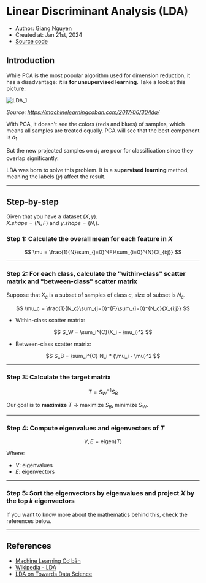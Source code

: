 # Linear Discriminant Analysis (LDA)
- Author: [Giang Nguyen](https://github.com/GiangCo12)
- Created at: Jan 21st, 2024
- [Source code](../../decomposition/LDA.py)

## Introduction
While PCA is the most popular algorithm used for dimension reduction, it has a disadvantage: **it is for unsupervised learning**. Take a look at this picture:

![LDA_1](assets/lda_1.png)

*Source: https://machinelearningcoban.com/2017/06/30/lda/*

With PCA, it doesn't see the colors (reds and blues) of samples, which means all samples are treated equally. PCA will see that the best component is $d_1$. 

But the new projected samples on $d_1$ are poor for classification since they overlap significantly.

LDA was born to solve this problem. It is a **supervised learning** method, meaning the labels ($y$) affect the result.

---

## Step-by-step

Given that you have a dataset $(X, y)$.  
$X.shape=(N,F)$ and $y.shape = (N,)$.

### Step 1: Calculate the overall mean for each feature in $X$

$$
\mu = \frac{1}{N}\sum_{j=0}^{F}\sum_{i=0}^{N}{X_{i:j}}
$$

---

### Step 2: For each class, calculate the "within-class" scatter matrix and "between-class" scatter matrix

Suppose that $X_c$ is a subset of samples of class $c$, size of subset is $N_c$.

$$
\mu_c = \frac{1}{N_c}\sum_{j=0}^{F}\sum_{i=0}^{N_c}{X_{i:j}}
$$

- Within-class scatter matrix:

$$
S_W = \sum_i^{C}(X_i - \mu_i)^2
$$

- Between-class scatter matrix:

$$
S_B = \sum_i^{C} N_i * (\mu_i - \mu)^2
$$

---

### Step 3: Calculate the target matrix

$$
T = S_W^{-1} S_B
$$

Our goal is to **maximize** $T$ → maximize $S_B$, minimize $S_W$.

---

### Step 4: Compute eigenvalues and eigenvectors of $T$

$$
V,E = \text{eigen}(T)
$$

Where:
- $V$: eigenvalues
- $E$: eigenvectors

---

### Step 5: Sort the eigenvectors by eigenvalues and project $X$ by the top $k$ eigenvectors

If you want to know more about the mathematics behind this, check the references below.

---

## References

- [Machine Learning Cơ bản](https://machinelearningcoban.com/2017/06/30/lda/)
- [Wikipedia - LDA](https://en.wikipedia.org/wiki/Linear_discriminant_analysis)
- [LDA on Towards Data Science](https://towardsdatascience.com/linear-discriminant-analysis-explained-f88be6c1e00b)
